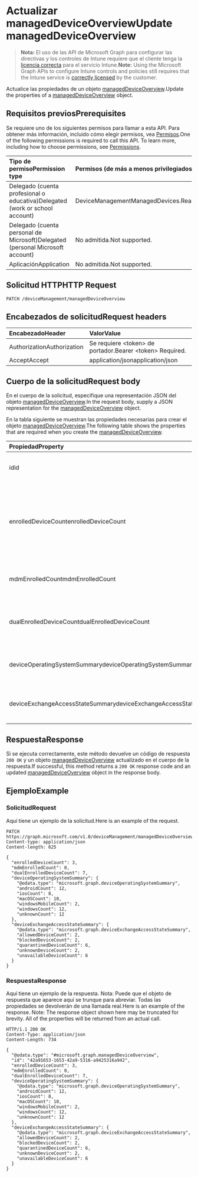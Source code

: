 # <a name="update-manageddeviceoverview"></a><span data-ttu-id="6ed74-101">Actualizar managedDeviceOverview</span><span class="sxs-lookup"><span data-stu-id="6ed74-101">Update managedDeviceOverview</span></span>

> <span data-ttu-id="6ed74-102">**Nota:** El uso de las API de Microsoft Graph para configurar las directivas y los controles de Intune requiere que el cliente tenga la [licencia correcta](https://go.microsoft.com/fwlink/?linkid=839381) para el servicio Intune.</span><span class="sxs-lookup"><span data-stu-id="6ed74-102">**Note:** Using the Microsoft Graph APIs to configure Intune controls and policies still requires that the Intune service is [correctly licensed](https://go.microsoft.com/fwlink/?linkid=839381) by the customer.</span></span>

<span data-ttu-id="6ed74-103">Actualice las propiedades de un objeto [managedDeviceOverview](../resources/intune_devices_manageddeviceoverview.md).</span><span class="sxs-lookup"><span data-stu-id="6ed74-103">Update the properties of a [managedDeviceOverview](../resources/intune_devices_manageddeviceoverview.md) object.</span></span>
## <a name="prerequisites"></a><span data-ttu-id="6ed74-104">Requisitos previos</span><span class="sxs-lookup"><span data-stu-id="6ed74-104">Prerequisites</span></span>
<span data-ttu-id="6ed74-p101">Se requiere uno de los siguientes permisos para llamar a esta API. Para obtener más información, incluido cómo elegir permisos, vea [Permisos](../../../concepts/permissions_reference.md).</span><span class="sxs-lookup"><span data-stu-id="6ed74-p101">One of the following permissions is required to call this API. To learn more, including how to choose permissions, see [Permissions](../../../concepts/permissions_reference.md).</span></span>

|<span data-ttu-id="6ed74-107">Tipo de permiso</span><span class="sxs-lookup"><span data-stu-id="6ed74-107">Permission type</span></span>|<span data-ttu-id="6ed74-108">Permisos (de más a menos privilegiados)</span><span class="sxs-lookup"><span data-stu-id="6ed74-108">Permissions (from most to least privileged)</span></span>|
|:---|:---|
|<span data-ttu-id="6ed74-109">Delegado (cuenta profesional o educativa)</span><span class="sxs-lookup"><span data-stu-id="6ed74-109">Delegated (work or school account)</span></span>|<span data-ttu-id="6ed74-110">DeviceManagementManagedDevices.ReadWrite.All</span><span class="sxs-lookup"><span data-stu-id="6ed74-110">DeviceManagementManagedDevices.ReadWrite.All</span></span>|
|<span data-ttu-id="6ed74-111">Delegado (cuenta personal de Microsoft)</span><span class="sxs-lookup"><span data-stu-id="6ed74-111">Delegated (personal Microsoft account)</span></span>|<span data-ttu-id="6ed74-112">No admitida.</span><span class="sxs-lookup"><span data-stu-id="6ed74-112">Not supported.</span></span>|
|<span data-ttu-id="6ed74-113">Aplicación</span><span class="sxs-lookup"><span data-stu-id="6ed74-113">Application</span></span>|<span data-ttu-id="6ed74-114">No admitida.</span><span class="sxs-lookup"><span data-stu-id="6ed74-114">Not supported.</span></span>|

## <a name="http-request"></a><span data-ttu-id="6ed74-115">Solicitud HTTP</span><span class="sxs-lookup"><span data-stu-id="6ed74-115">HTTP Request</span></span>
<!-- {
  "blockType": "ignored"
}
-->
``` http
PATCH /deviceManagement/managedDeviceOverview
```

## <a name="request-headers"></a><span data-ttu-id="6ed74-116">Encabezados de solicitud</span><span class="sxs-lookup"><span data-stu-id="6ed74-116">Request headers</span></span>
|<span data-ttu-id="6ed74-117">Encabezado</span><span class="sxs-lookup"><span data-stu-id="6ed74-117">Header</span></span>|<span data-ttu-id="6ed74-118">Valor</span><span class="sxs-lookup"><span data-stu-id="6ed74-118">Value</span></span>|
|:---|:---|
|<span data-ttu-id="6ed74-119">Authorization</span><span class="sxs-lookup"><span data-stu-id="6ed74-119">Authorization</span></span>|<span data-ttu-id="6ed74-120">Se requiere &lt;token&gt; de portador.</span><span class="sxs-lookup"><span data-stu-id="6ed74-120">Bearer &lt;token&gt; Required.</span></span>|
|<span data-ttu-id="6ed74-121">Accept</span><span class="sxs-lookup"><span data-stu-id="6ed74-121">Accept</span></span>|<span data-ttu-id="6ed74-122">application/json</span><span class="sxs-lookup"><span data-stu-id="6ed74-122">application/json</span></span>|

## <a name="request-body"></a><span data-ttu-id="6ed74-123">Cuerpo de la solicitud</span><span class="sxs-lookup"><span data-stu-id="6ed74-123">Request body</span></span>
<span data-ttu-id="6ed74-124">En el cuerpo de la solicitud, especifique una representación JSON del objeto [managedDeviceOverview](../resources/intune_devices_manageddeviceoverview.md).</span><span class="sxs-lookup"><span data-stu-id="6ed74-124">In the request body, supply a JSON representation for the [managedDeviceOverview](../resources/intune_devices_manageddeviceoverview.md) object.</span></span>

<span data-ttu-id="6ed74-125">En la tabla siguiente se muestran las propiedades necesarias para crear el objeto [managedDeviceOverview](../resources/intune_devices_manageddeviceoverview.md).</span><span class="sxs-lookup"><span data-stu-id="6ed74-125">The following table shows the properties that are required when you create the [managedDeviceOverview](../resources/intune_devices_manageddeviceoverview.md).</span></span>

|<span data-ttu-id="6ed74-126">Propiedad</span><span class="sxs-lookup"><span data-stu-id="6ed74-126">Property</span></span>|<span data-ttu-id="6ed74-127">Tipo</span><span class="sxs-lookup"><span data-stu-id="6ed74-127">Type</span></span>|<span data-ttu-id="6ed74-128">Descripción</span><span class="sxs-lookup"><span data-stu-id="6ed74-128">Description</span></span>|
|:---|:---|:---|
|<span data-ttu-id="6ed74-129">id</span><span class="sxs-lookup"><span data-stu-id="6ed74-129">id</span></span>|<span data-ttu-id="6ed74-130">String</span><span class="sxs-lookup"><span data-stu-id="6ed74-130">String</span></span>|<span data-ttu-id="6ed74-131">Identificador único del resumen</span><span class="sxs-lookup"><span data-stu-id="6ed74-131">Unique Identifier for the summary</span></span>|
|<span data-ttu-id="6ed74-132">enrolledDeviceCount</span><span class="sxs-lookup"><span data-stu-id="6ed74-132">enrolledDeviceCount</span></span>|<span data-ttu-id="6ed74-133">Int32</span><span class="sxs-lookup"><span data-stu-id="6ed74-133">Int32</span></span>|<span data-ttu-id="6ed74-134">Número total de dispositivos inscritos.</span><span class="sxs-lookup"><span data-stu-id="6ed74-134">Total enrolled device count.</span></span> <span data-ttu-id="6ed74-135">No incluye equipos administrados mediante el agente de PC de Intune</span><span class="sxs-lookup"><span data-stu-id="6ed74-135">Does not include PC devices managed via Intune PC Agent</span></span>|
|<span data-ttu-id="6ed74-136">mdmEnrolledCount</span><span class="sxs-lookup"><span data-stu-id="6ed74-136">mdmEnrolledCount</span></span>|<span data-ttu-id="6ed74-137">Int32</span><span class="sxs-lookup"><span data-stu-id="6ed74-137">Int32</span></span>|<span data-ttu-id="6ed74-138">El número de dispositivos inscritos en MDM</span><span class="sxs-lookup"><span data-stu-id="6ed74-138">The number of devices enrolled in MDM</span></span>|
|<span data-ttu-id="6ed74-139">dualEnrolledDeviceCount</span><span class="sxs-lookup"><span data-stu-id="6ed74-139">dualEnrolledDeviceCount</span></span>|<span data-ttu-id="6ed74-140">Int32</span><span class="sxs-lookup"><span data-stu-id="6ed74-140">Int32</span></span>|<span data-ttu-id="6ed74-141">El número de dispositivos inscritos tanto en MDM como EAS</span><span class="sxs-lookup"><span data-stu-id="6ed74-141">The number of devices enrolled in both MDM and EAS</span></span>|
|<span data-ttu-id="6ed74-142">deviceOperatingSystemSummary</span><span class="sxs-lookup"><span data-stu-id="6ed74-142">deviceOperatingSystemSummary</span></span>|[<span data-ttu-id="6ed74-143">deviceOperatingSystemSummary</span><span class="sxs-lookup"><span data-stu-id="6ed74-143">deviceOperatingSystemSummary</span></span>](../resources/intune_devices_deviceoperatingsystemsummary.md)|<span data-ttu-id="6ed74-144">Resumen de sistemas operativos de dispositivos.</span><span class="sxs-lookup"><span data-stu-id="6ed74-144">Device operating system summary.</span></span>|
|<span data-ttu-id="6ed74-145">deviceExchangeAccessStateSummary</span><span class="sxs-lookup"><span data-stu-id="6ed74-145">deviceExchangeAccessStateSummary</span></span>|[<span data-ttu-id="6ed74-146">deviceExchangeAccessStateSummary</span><span class="sxs-lookup"><span data-stu-id="6ed74-146">deviceExchangeAccessStateSummary</span></span>](../resources/intune_devices_deviceexchangeaccessstatesummary.md)|<span data-ttu-id="6ed74-147">Distribución del estado de acceso de Exchange en Intune</span><span class="sxs-lookup"><span data-stu-id="6ed74-147">Distribution of Exchange Access State in Intune</span></span>|



## <a name="response"></a><span data-ttu-id="6ed74-148">Respuesta</span><span class="sxs-lookup"><span data-stu-id="6ed74-148">Response</span></span>
<span data-ttu-id="6ed74-149">Si se ejecuta correctamente, este método devuelve un código de respuesta `200 OK` y un objeto [managedDeviceOverview](../resources/intune_devices_manageddeviceoverview.md) actualizado en el cuerpo de la respuesta.</span><span class="sxs-lookup"><span data-stu-id="6ed74-149">If successful, this method returns a `200 OK` response code and an updated [managedDeviceOverview](../resources/intune_devices_manageddeviceoverview.md) object in the response body.</span></span>

## <a name="example"></a><span data-ttu-id="6ed74-150">Ejemplo</span><span class="sxs-lookup"><span data-stu-id="6ed74-150">Example</span></span>
### <a name="request"></a><span data-ttu-id="6ed74-151">Solicitud</span><span class="sxs-lookup"><span data-stu-id="6ed74-151">Request</span></span>
<span data-ttu-id="6ed74-152">Aquí tiene un ejemplo de la solicitud.</span><span class="sxs-lookup"><span data-stu-id="6ed74-152">Here is an example of the request.</span></span>
``` http
PATCH https://graph.microsoft.com/v1.0/deviceManagement/managedDeviceOverview
Content-type: application/json
Content-length: 625

{
  "enrolledDeviceCount": 3,
  "mdmEnrolledCount": 0,
  "dualEnrolledDeviceCount": 7,
  "deviceOperatingSystemSummary": {
    "@odata.type": "microsoft.graph.deviceOperatingSystemSummary",
    "androidCount": 12,
    "iosCount": 8,
    "macOSCount": 10,
    "windowsMobileCount": 2,
    "windowsCount": 12,
    "unknownCount": 12
  },
  "deviceExchangeAccessStateSummary": {
    "@odata.type": "microsoft.graph.deviceExchangeAccessStateSummary",
    "allowedDeviceCount": 2,
    "blockedDeviceCount": 2,
    "quarantinedDeviceCount": 6,
    "unknownDeviceCount": 2,
    "unavailableDeviceCount": 6
  }
}
```

### <a name="response"></a><span data-ttu-id="6ed74-153">Respuesta</span><span class="sxs-lookup"><span data-stu-id="6ed74-153">Response</span></span>
<span data-ttu-id="6ed74-p103">Aquí tiene un ejemplo de la respuesta. Nota: Puede que el objeto de respuesta que aparece aquí se trunque para abreviar. Todas las propiedades se devolverán de una llamada real.</span><span class="sxs-lookup"><span data-stu-id="6ed74-p103">Here is an example of the response. Note: The response object shown here may be truncated for brevity. All of the properties will be returned from an actual call.</span></span>
``` http
HTTP/1.1 200 OK
Content-Type: application/json
Content-Length: 734

{
  "@odata.type": "#microsoft.graph.managedDeviceOverview",
  "id": "42a91653-1653-42a9-5316-a9425316a942",
  "enrolledDeviceCount": 3,
  "mdmEnrolledCount": 0,
  "dualEnrolledDeviceCount": 7,
  "deviceOperatingSystemSummary": {
    "@odata.type": "microsoft.graph.deviceOperatingSystemSummary",
    "androidCount": 12,
    "iosCount": 8,
    "macOSCount": 10,
    "windowsMobileCount": 2,
    "windowsCount": 12,
    "unknownCount": 12
  },
  "deviceExchangeAccessStateSummary": {
    "@odata.type": "microsoft.graph.deviceExchangeAccessStateSummary",
    "allowedDeviceCount": 2,
    "blockedDeviceCount": 2,
    "quarantinedDeviceCount": 6,
    "unknownDeviceCount": 2,
    "unavailableDeviceCount": 6
  }
}
```








